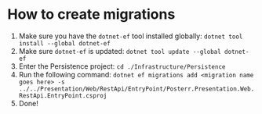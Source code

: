 # How to create migrations

1. Make sure you have the `dotnet-ef` tool installed globally: `dotnet tool install --global dotnet-ef`
2. Make sure `dotnet-ef` is updated: `dotnet tool update --global dotnet-ef`
3. Enter the Persistence project: `cd ./Infrastructure/Persistence`
4. Run the following command: `dotnet ef migrations add <migration name goes here> -s ../../Presentation/Web/RestApi/EntryPoint/Posterr.Presentation.Web.RestApi.EntryPoint.csproj`
5. Done!
